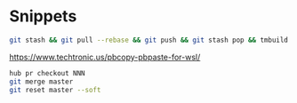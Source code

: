 # Snippets

~~~bash
git stash && git pull --rebase && git push && git stash pop && tmbuild
~~~

https://www.techtronic.us/pbcopy-pbpaste-for-wsl/

~~~bash
hub pr checkout NNN
git merge master
git reset master --soft
~~~